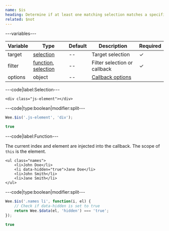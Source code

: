```yaml
---
name: $is
heading: Determine if at least one matching selection matches a specified criteria
related: $not
---
```


---variables---

| Variable | Type | Default | Description | Required |
| -- | -- | -- | -- | -- |
| target | [selection](/script#selection) | -- | Target selection | ✓ |
| filter | [function](/script/#functions), [selection](/script#selection) | -- | Filter selection or callback | ✓ |
| options | object | -- | [Callback options](/script/#functions) ||

---code|label:Selection---

```markup
<div class="js-element"></div>
```

---code|type:boolean|modifier:split---

```javascript
Wee.$is('.js-element', 'div');
```

```javascript
true
```

---code|label:Function---

The current index and element are injected into the callback. The scope of ```this``` is the element.

```markup
<ul class="names">
	<li>John Doe</li>
	<li data-hidden="true">Jane Doe</li>
	<li>John Smith</li>
	<li>Jane Smith</li>
</ul>
```

---code|type:boolean|modifier:split---

```javascript
Wee.$is('.names li', function(i, el) {
	// Check if data-hidden is set to true
	return Wee.$data(el, 'hidden') === 'true';
});
```

```javascript
true
```